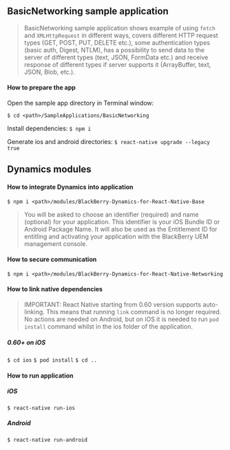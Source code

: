## BasicNetworking sample application
> BasicNetworking sample application shows example of using `fetch` and `XMLHttpRequest` in different ways, covers different HTTP request types (GET, POST, PUT, DELETE etc.), some authentication types (basic auth, Digest, NTLM), has a possibility to send data to the server of different types (text, JSON, FormData etc.) and receive response of different types if server supports it (ArrayBuffer, text, JSON, Blob, etc.).

#### How to prepare the app

Open the sample app directory in Terminal window:

`$ cd <path>/SampleApplications/BasicNetworking`

Install dependencies:
`$ npm i`

Generate ios and android directories:
`$ react-native upgrade --legacy true`

## Dynamics modules

#### How to integrate Dynamics into application
	$ npm i <path>/modules/BlackBerry-Dynamics-for-React-Native-Base
	
> You will be asked to choose an identifier (required) and name (optional) for your application. This identifier is your iOS Bundle ID or Android Package Name. It will also be used as the Entitlement ID for entitling and activating your application with the BlackBerry UEM management console.

#### How to secure communication
	$ npm i <path>/modules/BlackBerry-Dynamics-for-React-Native-Networking

#### How to link native dependencies

> IMPORTANT: React Native starting from 0.60 version supports auto-linking. This means that running `link` command is no longer required. 
> No actions are needed on Android, but on iOS it is needed to run `pod install` command whilst in the ios folder of the application. 

##### 0.60+ on iOS
`$ cd ios`
`$ pod install`
`$ cd ..`

#### How to run application

##### iOS

`$ react-native run-ios`

##### Android

`$ react-native run-android`
